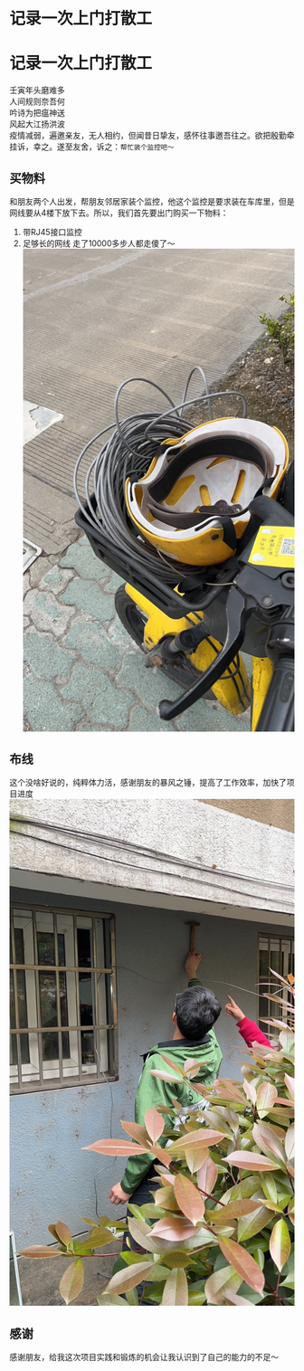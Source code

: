 # 记录一次上门打散工


# 记录一次上门打散工
壬寅年头磨难多  
人间规则奈吾何  
吟诗为把瘟神送  
风起大江扬洪波  
疫情减弱，遍邀亲友，无人相约，但闻昔日挚友，感怀往事邀吾往之。欲把殷勤牵挂诉，幸之。遂至友舍，诉之：`帮忙装个监控吧～`  
  
## 买物料
和朋友两个人出发，帮朋友邻居家装个监控，他这个监控是要求装在车库里，但是网线要从4楼下放下去。所以，我们首先要出门购买一下物料：  
1. 带RJ45接口监控
2. 足够长的网线
走了10000多步人都走傻了～  
![物资](/images/20220416-1.jpg)
## 布线
这个没啥好说的，纯粹体力活，感谢朋友的暴风之锤，提高了工作效率，加快了项目进度
![布线](/images/20220416-2.jpg)
## 感谢
感谢朋友，给我这次项目实践和锻炼的机会让我认识到了自己的能力的不足～
